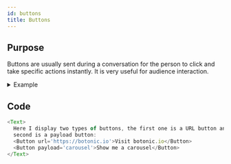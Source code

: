 ```yaml
---
id: buttons
title: Buttons
---
```


## Purpose

Buttons are usually sent during a conversation for the person to click and take specific actions instantly. It is very useful for audience interaction.

<details>
<summary>Example</summary>

<img src="https://botonic-doc-static.netlify.com/images/buttons.png" width="200"/>

</details>

## Code

```javascript
<Text>
  Here I display two types of buttons, the first one is a URL button and the
  second is a payload button:
  <Button url='https://botonic.io'>Visit botonic.io</Button>
  <Button payload='carousel'>Show me a carousel</Button>
</Text>
```
